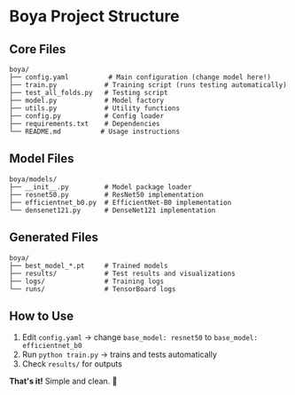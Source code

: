 # Boya Project Structure

## Core Files
```
boya/
├── config.yaml          # Main configuration (change model here!)
├── train.py            # Training script (runs testing automatically)
├── test_all_folds.py   # Testing script
├── model.py            # Model factory
├── utils.py            # Utility functions
├── config.py           # Config loader
├── requirements.txt    # Dependencies
└── README.md          # Usage instructions
```

## Model Files
```
boya/models/
├── __init__.py         # Model package loader
├── resnet50.py         # ResNet50 implementation
├── efficientnet_b0.py  # EfficientNet-B0 implementation
└── densenet121.py      # DenseNet121 implementation
```

## Generated Files
```
boya/
├── best_model_*.pt     # Trained models
├── results/            # Test results and visualizations
├── logs/               # Training logs
└── runs/               # TensorBoard logs
```

## How to Use
1. Edit `config.yaml` → change `base_model: resnet50` to `base_model: efficientnet_b0`
2. Run `python train.py` → trains and tests automatically
3. Check `results/` for outputs

**That's it!** Simple and clean. 🎯

